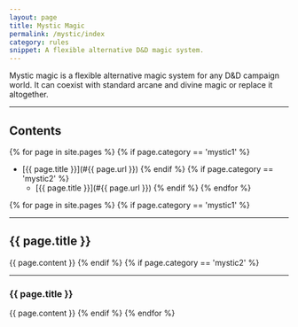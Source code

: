 ```yaml
---
layout: page
title: Mystic Magic
permalink: /mystic/index
category: rules
snippet: A flexible alternative D&D magic system.
---
```

Mystic magic is a flexible alternative magic system for any D&D campaign
world. It can coexist with standard arcane and divine magic or replace
it altogether.

* * *

## Contents
{% for page in site.pages %}
  {% if page.category == 'mystic1' %}  
* [{{ page.title }}](#{{ page.url }})
  {% endif %}
  {% if page.category == 'mystic2' %}  
    * [{{ page.title }}](#{{ page.url }})
  {% endif %}
{% endfor %}

{% for page in site.pages %}
  {% if page.category == 'mystic1' %}  
<a name="{{ page.url }}"></a>
* * *
## {{ page.title }}
{{ page.content }}
  {% endif %}
  {% if page.category == 'mystic2' %}  
<a name="{{ page.url }}"></a>
* * *
### {{ page.title }}
{{ page.content }}
  {% endif %}
{% endfor %}
